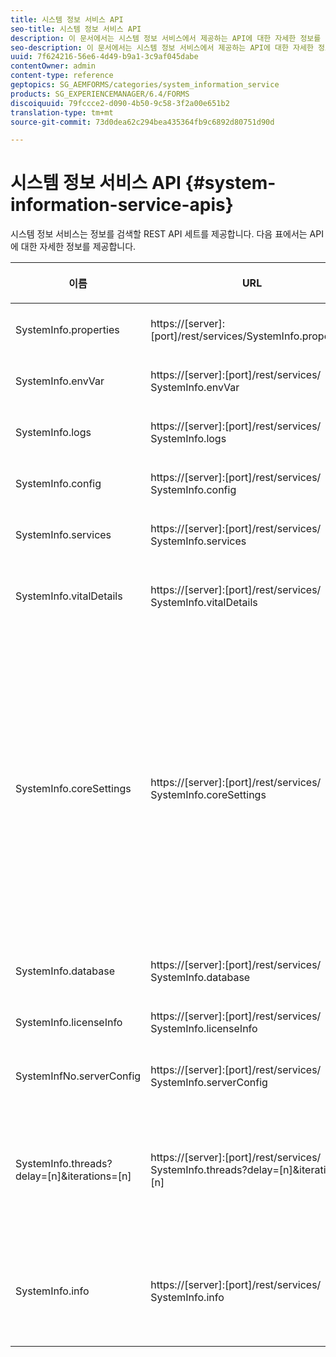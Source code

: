```yaml
---
title: 시스템 정보 서비스 API
seo-title: 시스템 정보 서비스 API
description: 이 문서에서는 시스템 정보 서비스에서 제공하는 API에 대한 자세한 정보를 제공합니다.
seo-description: 이 문서에서는 시스템 정보 서비스에서 제공하는 API에 대한 자세한 정보를 제공합니다.
uuid: 7f624216-56e6-4d49-b9a1-3c9af045dabe
contentOwner: admin
content-type: reference
geptopics: SG_AEMFORMS/categories/system_information_service
products: SG_EXPERIENCEMANAGER/6.4/FORMS
discoiquuid: 79fccce2-d090-4b50-9c58-3f2a00e651b2
translation-type: tm+mt
source-git-commit: 73d0dea62c294bea435364fb9c6892d80751d90d

---
```



# 시스템 정보 서비스 API {#system-information-service-apis}

시스템 정보 서비스는 정보를 검색할 REST API 세트를 제공합니다. 다음 표에서는 API에 대한 자세한 정보를 제공합니다.

<table>
 <thead>
  <tr>
   <th><p>이름</p></th> 
   <th><p>URL</p></th> 
   <th><p>설명</p></th> 
  </tr> 
 </thead> 
 <tbody>
  <tr>
   <td><p>SystemInfo.properties</p></td> 
   <td><p>https://[server]:[port]/rest/services/SystemInfo.properties'</p></td> 
   <td><p>이 API는 <a href="https://docs.oracle.com/javase/6/docs/api/java/lang/System.html#getProperties()">system.getProperties Java API의</a> 래퍼입니다. 현재 작업 환경의 구성을 검색합니다. </p></td> 
  </tr> 
  <tr>
   <td><p>SystemInfo.envVar</p></td> 
   <td><p>https://[server]:[port]/rest/services/ SystemInfo.envVar</p></td> 
   <td><p>호스트 운영 체제의 모든 환경 변수를 검색합니다. </p></td> 
  </tr> 
  <tr>
   <td><p>SystemInfo.logs</p></td> 
   <td><p>https://[server]:[port]/rest/services/ SystemInfo.logs</p></td> 
   <td><p>응용 프로그램 서버 로그가 포함된 zip 파일을 다운로드합니다. </p></td> 
  </tr> 
  <tr>
   <td><p>SystemInfo.config</p></td> 
   <td><p>https://[server]:[port]/rest/services/ SystemInfo.config</p></td> 
   <td><p>config.xml 파일의 모든 컨텐츠를 검색합니다. </p></td> 
  </tr> 
  <tr>
   <td><p>SystemInfo.services</p></td> 
   <td><p>https://[server]:[port]/rest/services/ SystemInfo.services</p></td> 
   <td><p>AEM Forms 서비스의 상태 및 구성 매개 변수를 검색합니다.</p></td> 
  </tr> 
  <tr>
   <td><p>SystemInfo.vitalDetails</p></td> 
   <td><p>https://[server]:[port]/rest/services/ SystemInfo.vitalDetails</p></td> 
   <td><p>서버 가동 시간, JVM 인수, 시스템 메모리, 더미 크기, 운영 체제 이름, 활성 스레드 수 및 스레드 수를 검색합니다. </p></td> 
  </tr> 
  <tr>
   <td><p>SystemInfo.coreSettings</p></td> 
   <td><p>https://[server]:[port]/rest/services/ SystemInfo.coreSettings</p></td> 
   <td><p>다음 속성의 값을 검색합니다.</p>
    <ul>
     <li><p>AdobeTempDir</p></li>
     <li><p>AdobeServerFontDir</p></li>
     <li><p>CustomerFontDir</p></li>
     <li><p>GlobalDocumentStorageRootDir</p></li>
     <li><p>DefaultDocumentMaxInlineSize</p></li>
     <li><p>DefaultDocumentDisposeTimeout</p></li>
     <li><p>EnableDocumentDBStorage</p></li>
     <li><p>GlobalDocumentStorageUseNetworkShare</p></li>
     <li><p>FIPS 사용</p></li>
     <li><p>WSDL 활성화</p></li>
     <li><p>DataServicesConfigFile </p></li>
     <li><p>RDS 활성화</p></li>
    </ul><p></p></td> 
  </tr> 
  <tr>
   <td><p>SystemInfo.database</p></td> 
   <td><p>https://[server]:[port]/rest/services/ SystemInfo.database</p></td> 
   <td><p>데이터베이스에 대한 자세한 정보를 검색합니다.</p></td> 
  </tr> 
  <tr>
   <td><p>SystemInfo.licenseInfo</p></td> 
   <td><p>https://[server]:[port]/rest/services/ SystemInfo.licenseInfo</p></td> 
   <td><p>설치된 AEM 양식 구성 요소의 버전 및 라이센스 정보를 검색합니다. </p></td> 
  </tr> 
  <tr>
   <td><p>SystemInfNo.serverConfig</p></td> 
   <td><p>https://[server]:[port]/rest/services/ SystemInfo.serverConfig</p></td> 
   <td><p>호스트 응용 프로그램 서버의 구성 파일을 다운로드합니다. </p></td> 
  </tr> 
  <tr>
   <td><p>SystemInfo.threads?delay=[n]&amp;iterations=[n]</p></td> 
   <td><p>https://[server]:[port]/rest/services/ SystemInfo.threads?delay=[n]&amp;iterations=[n]</p></td> 
   <td><p>활성 스레드의 카운트 및 스택 추적을 검색합니다. 다음 매개 변수를 사용합니다.</p>
    <ul>
     <li><p>iterations= [n]:반복 횟수를 지정합니다. n을 숫자로 바꿉니다. </p></li>
     <li><p>지연= [n]:다음 반복을 시작하기 전에 대기할 시간(밀리초)을 지정합니다. </p></li>
    </ul><p></p></td> 
  </tr> 
  <tr>
   <td><p>SystemInfo.info</p></td> 
   <td><p>https://[server]:[port]/rest/services/ SystemInfo.info</p></td> 
   <td><p>이 API는 모든 시스템 정보 서비스 API의 래퍼입니다. 내부적으로 모든 시스템 정보 API를 실행하고 정보를 zip 형식으로 다운로드합니다. </p><p><i><strong>참고</strong>:SystemInfo.info는 활성 스레드의 카운트 및 스택 추적을 제공하지 않습니다. </i></p></td> 
  </tr> 
 </tbody> 
</table>

